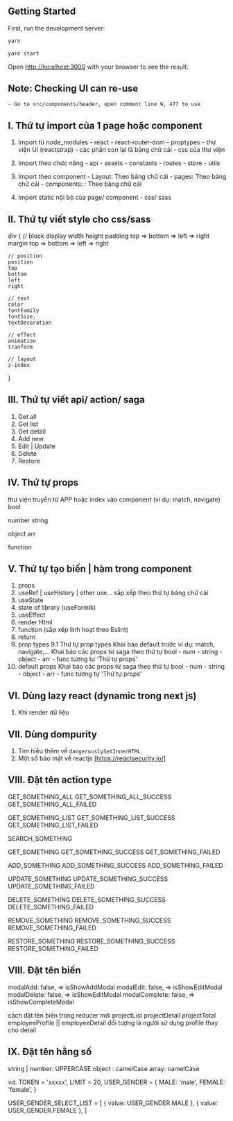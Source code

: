 ## Getting Started

First, run the development server:

```bash
yarn

yarn start
```

Open [http://localhost:3000](http://localhost:3000) with your browser to see the result.

## Note: Checking UI can re-use
	- Go to src/components/header, open comment line 9, 477 to use

## I. Thứ tự import của 1 page hoặc component

  1) Import từ node_modules
    - react
    - react-router-dom
    - proptypes
    - thư viện UI (reactstrap)
    - các phần con lại là bảng chữ cái
    - css của thư viện

  2) Import theo chức năng
    - api
    - assets
    - constants
    - routes
    - store
    - utils

  3) Import theo component
    - Layout: Theo bảng chữ cái
    - pages: Theo bảng chữ cái
    - components: : Theo bảng chữ cái

  4) Import static nội bộ của page/ component
    - css/ sass


## II. Thứ tự viết style cho css/sass

  div {
    // block
    display
    width
    height
    padding top => bottom => left => right
    margin top => bottom => left => right

    // position
    position
    top
    bottom
    left
    right

    // text
    color
    fontFamily
    fontSize,
    textDecoration

    // effect
    animation
    tranform

    // layout
    z-index
  }


## III. Thứ tự viết api/ action/ saga

  1) Get all
  2) Get list
  3) Get detail
  4) Add new
  5) Edit | Update
  6) Delete
  7) Restore

## IV. Thứ tự props

  thư viện truyền từ APP hoặc index vào component (ví dụ: match, navigate)
  bool

  number
  string

  object
  arr

  function

## V. Thứ tự tạo biến | hàm trong component

  1. props
  2. useRef | useHistory | other use... sắp xếp theo thứ tự bảng chữ cái
  3. useState
  4. state of library (useFormik)
  5. useEffect
  6. render Html
  7. function (sắp xếp linh hoạt theo Eslint)
  8. return
  9. prop types
    9.1 Thứ tự prop types
    Khai báo default trước ví dụ: match, navigate,...
    Khai báo các props từ saga theo thứ tự bool - num - string - object - arr - func tương tự 'Thứ tự props'
  10. default props
    Khai báo các props từ saga theo thứ tự bool - num - string - object - arr - func tương tự 'Thứ tự props'

## VI. Dùng lazy react (dynamic trong next js)

  1. Khi render dữ liệu

## VII. Dùng dompurity

  1. Tìm hiểu thêm về ```dangerouslySetInnerHTML```
  2. Một số bảo mật về reactjs [https://reactsecurity.io/]

## VIII. Đặt tên action type

  GET_SOMETHING_ALL
  GET_SOMETHING_ALL_SUCCESS
  GET_SOMETHING_ALL_FAILED

  GET_SOMETHING_LIST
  GET_SOMETHING_LIST_SUCCESS
  GET_SOMETHING_LIST_FAILED

  SEARCH_SOMETHING

  GET_SOMETHING
  GET_SOMETHING_SUCCESS
  GET_SOMETHING_FAILED

  ADD_SOMETHING
  ADD_SOMETHING_SUCCESS
  ADD_SOMETHING_FAILED

  UPDATE_SOMETHING
  UPDATE_SOMETHING_SUCCESS
  UPDATE_SOMETHING_FAILED

  DELETE_SOMETHING
  DELETE_SOMETHING_SUCCESS
  DELETE_SOMETHING_FAILED

  REMOVE_SOMETHING
  REMOVE_SOMETHING_SUCCESS
  REMOVE_SOMETHING_FAILED

  RESTORE_SOMETHING
  RESTORE_SOMETHING_SUCCESS
  RESTORE_SOMETHING_FAILED

## VIII. Đặt tên biến

  modalAdd: false, => isShowAddModal
  modalEdit: false, => isShowEditModal
  modalDelete: false, => isShowEditModal
  modalComplete: false, => isShowCompleteModal

  cách đặt tên biến trong reducer mới
    projectList
    projectDetail
    projectTotal
    employeeProfile || employeeDetail
    đối tượng là người sử dụng profile thay cho detail

## IX. Đặt tên hằng số

  string | number: UPPERCASE
  object : camelCase
  array: camelCase
  
  vd: 
  TOKEN = 'xxxxx',
  LIMIT = 20,
  USER_GENDER = {
    MALE: 'male',
    FEMALE: 'female',
  }

  USER_GENDER_SELECT_LIST = [
    {
      value: USER_GENDER.MALE
    },
        {
      value: USER_GENDER.FEMALE
    },
  ]

